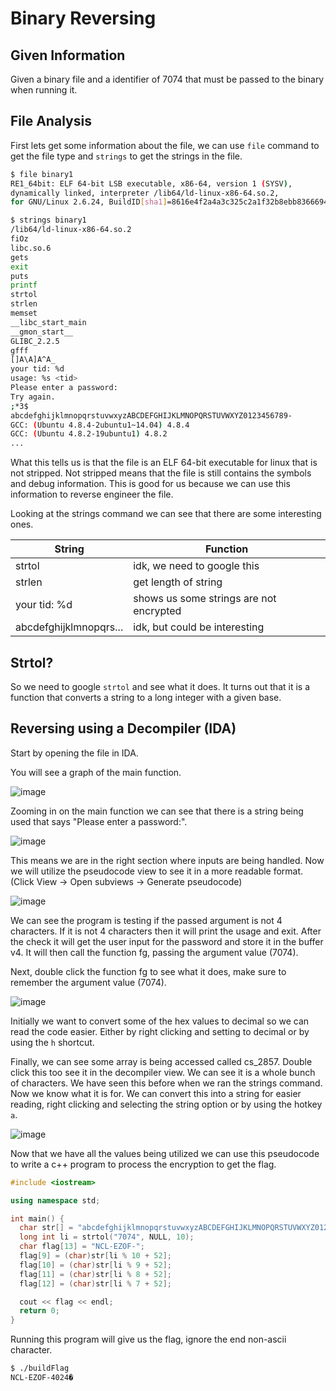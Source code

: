 # Binary Reversing

## Given Information

Given a binary file and a identifier of 7074 that must be passed to the binary when running it.

## File Analysis

First lets get some information about the file, we can use `file` command to get the file type and `strings` to get the strings in the file.

```bash
$ file binary1
RE1_64bit: ELF 64-bit LSB executable, x86-64, version 1 (SYSV),
dynamically linked, interpreter /lib64/ld-linux-x86-64.so.2,
for GNU/Linux 2.6.24, BuildID[sha1]=8616e4f2a4a3c325c2a1f32b8ebb8366694f7a03, not stripped

$ strings binary1
/lib64/ld-linux-x86-64.so.2
fiOz
libc.so.6
gets
exit
puts
printf
strtol
strlen
memset
__libc_start_main
__gmon_start__
GLIBC_2.2.5
gfff
[]A\A]A^A_
your tid: %d
usage: %s <tid>
Please enter a password:
Try again.
;*3$
abcdefghijklmnopqrstuvwxyzABCDEFGHIJKLMNOPQRSTUVWXYZ0123456789-
GCC: (Ubuntu 4.8.4-2ubuntu1~14.04) 4.8.4
GCC: (Ubuntu 4.8.2-19ubuntu1) 4.8.2
...
```

What this tells us is that the file is an ELF 64-bit executable for linux that is not stripped. Not stripped means that the file is still contains the symbols and debug information. This is good for us because we can use this information to reverse engineer the file.

Looking at the strings command we can see that there are some interesting ones.

| String                 | Function                                |
| ---------------------- | --------------------------------------- |
| strtol                 | idk, we need to google this             |
| strlen                 | get length of string                    |
| your tid: %d           | shows us some strings are not encrypted |
| abcdefghijklmnopqrs... | idk, but could be interesting           |

## Strtol?

So we need to google `strtol` and see what it does. It turns out that it is a function that converts a string to a long integer with a given base.

## Reversing using a Decompiler (IDA)

Start by opening the file in IDA.

You will see a graph of the main function.

![image](1.png)

Zooming in on the main function we can see that there is a string being used that says "Please enter a password:".

![image](2.png)

This means we are in the right section where inputs are being handled. Now we will utilize the pseudocode view to see it in a more readable format. (Click View -> Open subviews -> Generate pseudocode)

![image](3.png)

We can see the program is testing if the passed argument is not 4 characters. If it is not 4 characters then it will print the usage and exit. After the check it will get the user input for the password and store it in the buffer v4. It will then call the function fg, passing the argument value (7074).

Next, double click the function fg to see what it does, make sure to remember the argument value (7074).

![image](4.gif)

Initially we want to convert some of the hex values to decimal so we can read the code easier. Either by right clicking and setting to decimal or by using the `h` shortcut.

Finally, we can see some array is being accessed called cs_2857. Double click this too see it in the decompiler view. We can see it is a whole bunch of characters. We have seen this before when we ran the strings command. Now we know what it is for. We can convert this into a string for easier reading, right clicking and selecting the string option or by using the hotkey `a`.

![image](5.gif)

Now that we have all the values being utilized we can use this pseudocode to write a c++ program to process the encryption to get the flag.

```c++
#include <iostream>

using namespace std;

int main() {
  char str[] = "abcdefghijklmnopqrstuvwxyzABCDEFGHIJKLMNOPQRSTUVWXYZ0123456789";
  long int li = strtol("7074", NULL, 10);
  char flag[13] = "NCL-EZOF-";
  flag[9] = (char)str[li % 10 + 52];
  flag[10] = (char)str[li % 9 + 52];
  flag[11] = (char)str[li % 8 + 52];
  flag[12] = (char)str[li % 7 + 52];

  cout << flag << endl;
  return 0;
}
```

Running this program will give us the flag, ignore the end non-ascii character.

```bash
$ ./buildFlag
NCL-EZOF-4024�
```
